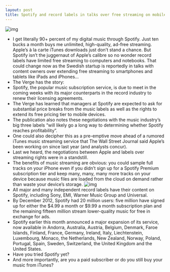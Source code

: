 ```yaml
---
layout: post
title: Spotify and record labels in talks over free streaming on mobile devices
---
```

![img](http://media.idownloadblog.com/wp-content/uploads/2012/05/Spotify-0.5-for-iOS-iPad-screenshot-003.jpg)
* I get literally 90+ percent of my digital music through Spotify. Just ten bucks a month buys me unlimited, high-quality, ad-free streaming. Apple’s à la carte iTunes downloads just don’t stand a chance. But Spotify isn’t the juggernaut of Apple’s calibre so no wonder record labels have limited free streaming to computers and notebooks. That could change now as the Swedish startup is reportedly in talks with content owners over extending free streaming to smartphones and tablets like iPads and iPhones…
* The Verge has the story:
* Spotify, the popular music subscription service, is due to meet in the coming weeks with its major counterparts in the record industry to renew their licensing agreements.
* The Verge has learned that managers at Spotify are expected to ask for substantial price breaks from the music labels as well as the rights to extend its free pricing tier to mobile devices.
* The publication also notes these negotiations with the music industry’s big three labels “will likely go a long way to determining whether Spotify reaches profitability”.
* One could also decipher this as a pre-emptive move ahead of a rumored iTunes music streaming service that The Wall Street Journal said Apple’s been working on since last year (and analysts concur).
* Last we heard, the negotiations between Apple and labels over streaming rights were in a standstill.
* The benefits of music streaming are obvious: you could sample full tracks on your iPhone even if you didn’t sign up for a Spotify Premium subscription tier and keep many, many, many more tracks on your device because music files are loaded from the cloud on demand rather than waste your device’s storage.
![img](http://media.idownloadblog.com/wp-content/uploads/2013/02/Spotify-sbuscription-tiers.png)
* All major and many independent record labels have their content on Spotify, including Sony, EMI, Warner Music Group and Universal.
* By December 2012, Spotify had 20 million users: five million have signed up for either the $4.99 a month or $9.99 a month subscription plan and the remaining fifteen million stream lower-quality music for free in exchange for ads.
* Spotify earlier this month announced a major expansion of its service, now available in Andorra, Australia, Austria, Belgium, Denmark, Faroe Islands, Finland, France, Germany, Ireland, Italy, Liechtenstein, Luxembourg, Monaco, the Netherlands, New Zealand, Norway, Poland, Portugal, Spain, Sweden, Switzerland, the United Kingdom and the United States.
* Have you tried Spotify yet?
* And more importantly, are you a paid subscriber or do you still buy your music from iTunes?

